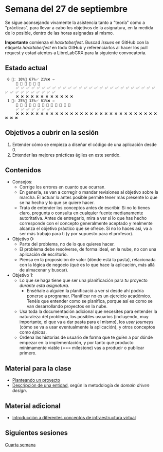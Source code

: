 # Semana del 27 de septiembre

Se sigue aconsejando
vivamente la asistencia tanto a "teoría" como a "prácticas", para llevar a cabo
los objetivos de la asignatura, en la medida de lo posible, dentro de las horas
asignadas al mismo.

**Importante** comienza el *hacktoberfest*. Buscad *issues* en GitHub con la
etiqueta *hacktoberfest* en todo GitHub y referenciarlos al hacer los
pull request y estad atentos a LibreLabGRX para la siguiente convocatoria.

## Estado actual

```
 0 🧮: 10%🚧 67%✅ 21%❌ ⇒ 
     🚧 🚧 🚧 🚧 🚧 🚧
     ✅ ✅ ✅ ✅ ✅ ✅ ✅ ✅ ✅ ✅ ✅ ✅ ✅ ✅ ✅ ✅ ✅ ✅ ✅ ✅ ✅ ✅ ✅ ✅ ✅ ✅ ✅ ✅ ✅ ✅ ✅ ✅ ✅ ✅ ✅ ✅ ✅
     ❌ ❌ ❌ ❌ ❌ ❌ ❌ ❌ ❌ ❌ ❌ ❌
 1 🧮: 25%🚧 13%✅ 61%❌ ⇒ 
     🚧 🚧 🚧 🚧 🚧 🚧 🚧 🚧 🚧 🚧 🚧 🚧 🚧
     ✅ ✅ ✅ ✅ ✅ ✅ ✅
     ❌ ❌ ❌ ❌ ❌ ❌ ❌ ❌ ❌ ❌ ❌ ❌ ❌ ❌ ❌ ❌ ❌ ❌ ❌ ❌ ❌ ❌ ❌ ❌ ❌ ❌ ❌ ❌ ❌ ❌ ❌ ❌
```

## Objetivos a cubrir en la sesión

1. Entender cómo se empieza a diseñar el código de una aplicación desde 0.
2. Entender las mejores prácticas ágiles en este sentido.

## Contenidos

* Consejos:
  * Corrige los errores en cuanto que ocurran.
  * En generla, se van a corregir o mandar revisiones al objetivo sobre la
    marcha. El actuar lo antes posible permite tener más presente lo que se ha
    hecho y lo que se quiere hacer.
  * Trata de entender los conceptos antes de escribir. Si no lo tienes claro,
    pregunta o consulta en cualquier fuente medianamente autoritativa. Antes de
    entregarlo, mira a ver si lo que has hecho corresponde con el concepto
    generalmente aceptado y realmente alcanza el objetivo práctico que se
    ofrece. Si no lo haces así, va a ser más trabajo para ti (y por supuesto
    para el profesor).
* Objetivo 0:
  * Parte del problema, no de lo que quieres hacer.
  * El problema debe resolverse, de forma ideal, en la nube, no con una aplicación de escritorio.
  * Piensa en la proposición de valor (dónde está la pasta), relacionada con la lógica de negocio (qué es lo que hace la aplicación, más allá de almacenar y buscar).
* Objetivo 1:
  * Lo que se haga tiene que ser una planificación para *tu* proyecto *durante
    esta asignatura*.
    * Enséñale a alguien la planificació a ver si desde ahí podría ponerse a
      programar. Planificar no es un ejercicio académico. Tenéis que entender
      como se planifica, porque así es como se van desarrollando proyectos en la
      nube.
  * Usa toda la documentación adicional que necesites para entender la
    naturaleza del problema, los posibles usuarios (incluyendo, muy importante,
    el que va a dar pasta para el mismo), los *user journeys* (cómo se va a usar
    eventualmente la aplicación), y otros conceptos como *épicas*.
  * Ordena las historias de usuario de forma que te guíen a por dónde empezar en
    la implementación, y por tanto qué producto mínimamente viable (===
    milestone) vas a producir o publicar primero.

## Material para la clase

* [Planteando un proyecto](https://jj.github.io/curso-tdd/temas/ddd.html)
* [Descripción de una
  entidad](https://jj.github.io/IV/documentos/proyecto/2.Entidad), según la
  metodología de *domain driven design*.

## Material adicional

* [Introducción a diferentes conceptos de infraestructura virtual](http://jj.github.io/IV/documentos/temas/Intro_concepto_y_soporte_fisico)

## Siguientes sesiones

[Cuarta semana](semana-04.md)
